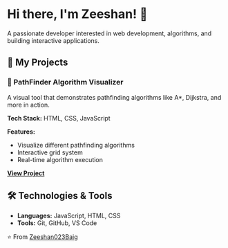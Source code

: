 # Hi there, I'm Zeeshan! 👋

A passionate developer interested in web development, algorithms, and building interactive applications.

## 🚀 My Projects

### 🧭 PathFinder Algorithm Visualizer
A visual tool that demonstrates pathfinding algorithms like A*, Dijkstra, and more in action.

**Tech Stack:** HTML, CSS, JavaScript

**Features:**
- Visualize different pathfinding algorithms
- Interactive grid system
- Real-time algorithm execution

[**View Project**](https://github.com/Zeeshan023Baig/PathFinder)

## 🛠️ Technologies & Tools

- **Languages:** JavaScript, HTML, CSS
- **Tools:** Git, GitHub, VS Code


⭐️ From [Zeeshan023Baig](https://github.com/Zeeshan023Baig)
